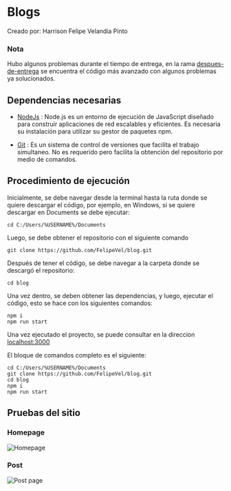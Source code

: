 # Blogs

Creado por: Harrison Felipe Velandia Pinto

### Nota
Hubo algunos problemas durante el tiempo de entrega, en la rama [despues-de-entrega](https://github.com/FelipeVel/blog/tree/despues-de-entrega) se encuentra el código más avanzado con algunos problemas ya solucionados.

## Dependencias necesarias
- [NodeJs](https://nodejs.org/en) : Node.js es un entorno de ejecución de JavaScript diseñado para construir aplicaciones de red escalables y eficientes.
Es necesaria su instalación para utilizar su gestor de paquetes npm.

- [Git](https://git-scm.com/downloads) : Es un sistema de control de versiones que facilita el trabajo simultaneo. No es requerido pero facilita la obtención del repositorio por medio de comandos.

## Procedimiento de ejecución

Inicialmente, se debe navegar desde la terminal hasta la ruta donde se quiere descargar el código, por ejemplo, en Windows, si se quiere descargar en Documents se debe ejecutar:

``` cd C:/Users/%USERNAME%/Documents ```

Luego, se debe obtener el repositorio con el siguiente comando

```git clone https://github.com/FelipeVel/blog.git```

Después de tener el código, se debe navegar a la carpeta donde se descargó el repositorio:

``` cd blog ```

Una vez dentro, se deben obtener las dependencias, y luego, ejecutar el código, esto se hace con los siguientes comandos:

``` 
npm i 
npm run start
```

Una vez ejecutado el proyecto, se puede consultar en la direccion [localhost:3000](http://localhost:3000/)

El bloque de comandos completo es el siguiente:
```
cd C:/Users/%USERNAME%/Documents
git clone https://github.com/FelipeVel/blog.git
cd blog
npm i 
npm run start
```

## Pruebas del sitio

### Homepage

![Homepage](image.png)

### Post

![Post page](image-1.png)
